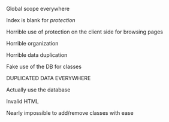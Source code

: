 Global scope everywhere

Index is blank for *protection*

Horrible use of protection on the client side for browsing pages

Horrible organization

Horrible data duplication

Fake use of the DB for classes

DUPLICATED DATA EVERYWHERE

Actually use the database

Invalid HTML

Nearly impossible to add/remove classes with ease